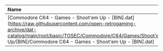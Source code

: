 |Name|Size|
|:---|---:|
|[Commodore C64 - Games - Shoot'em Up - [BIN].dat](https://raw.githubusercontent.com/open-retrogaming-archive/dat-catalog/main/root/basic/TOSEC/Commodore/C64/Games/Shoot'em Up/[BIN]/Commodore C64 - Games - Shoot'em Up - [BIN].dat)|11198|
